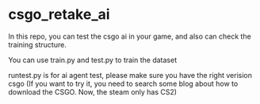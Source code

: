 # csgo_retake_ai

In this repo, you can test the csgo ai in your game, and also can check the training structure.

You can use train.py and test.py to train the dataset

runtest.py is for ai agent test, please make sure you have the right verision csgo
(If you want to try it, you need to search some blog about how to download the CSGO. 
Now, the steam only has CS2) 